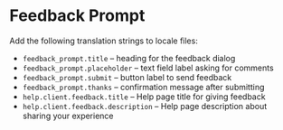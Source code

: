 # Feedback Prompt

Add the following translation strings to locale files:

- `feedback_prompt.title` – heading for the feedback dialog
- `feedback_prompt.placeholder` – text field label asking for comments
- `feedback_prompt.submit` – button label to send feedback
- `feedback_prompt.thanks` – confirmation message after submitting
- `help.client.feedback.title` – Help page title for giving feedback
- `help.client.feedback.description` – Help page description about sharing your experience
